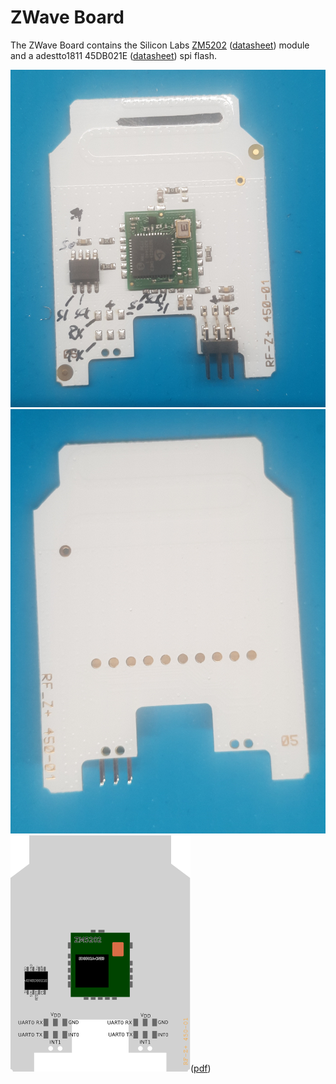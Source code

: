 # ZWave Board
The ZWave Board contains the Silicon Labs [ZM5202](https://www.silabs.com/wireless/z-wave/500-series-modules/device.zm5202) ([datasheet](/docs/DSH12435-15.pdf)) module and a adestto1811 45DB021E ([datasheet](/docs/at45db021e.pdf)) spi flash.

![EUROtronic Spirit zwave board front](/images/spirit_003.jpg)
![EUROtronic Spirit zwave board back](/images/spirit_004.jpg)
![EUROtronic Spirit zwave board drawing front](/images/zwave_board_front.svg)([pdf](/images/zwave_board_front.pdf))